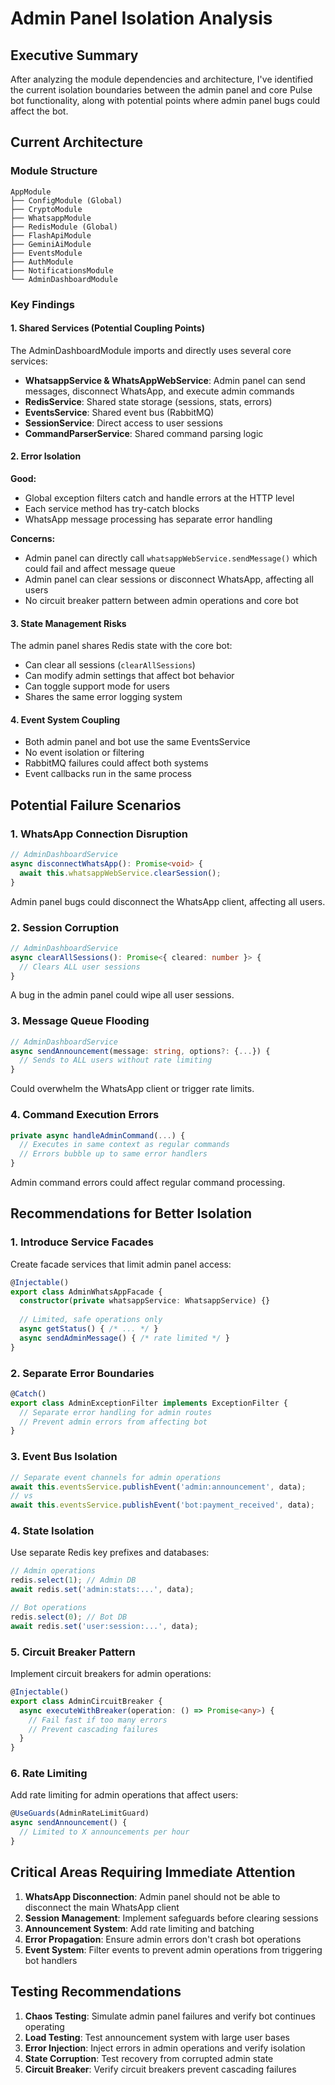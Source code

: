 # Admin Panel Isolation Analysis

## Executive Summary

After analyzing the module dependencies and architecture, I've identified the current isolation boundaries between the admin panel and core Pulse bot functionality, along with potential points where admin panel bugs could affect the bot.

## Current Architecture

### Module Structure
```
AppModule
├── ConfigModule (Global)
├── CryptoModule
├── WhatsappModule
├── RedisModule (Global)
├── FlashApiModule
├── GeminiAiModule
├── EventsModule
├── AuthModule
├── NotificationsModule
└── AdminDashboardModule
```

### Key Findings

#### 1. **Shared Services (Potential Coupling Points)**

The AdminDashboardModule imports and directly uses several core services:

- **WhatsappService & WhatsAppWebService**: Admin panel can send messages, disconnect WhatsApp, and execute admin commands
- **RedisService**: Shared state storage (sessions, stats, errors)
- **EventsService**: Shared event bus (RabbitMQ)
- **SessionService**: Direct access to user sessions
- **CommandParserService**: Shared command parsing logic

#### 2. **Error Isolation**

**Good:**
- Global exception filters catch and handle errors at the HTTP level
- Each service method has try-catch blocks
- WhatsApp message processing has separate error handling

**Concerns:**
- Admin panel can directly call `whatsappWebService.sendMessage()` which could fail and affect message queue
- Admin panel can clear sessions or disconnect WhatsApp, affecting all users
- No circuit breaker pattern between admin operations and core bot

#### 3. **State Management Risks**

The admin panel shares Redis state with the core bot:
- Can clear all sessions (`clearAllSessions`)
- Can modify admin settings that affect bot behavior
- Can toggle support mode for users
- Shares the same error logging system

#### 4. **Event System Coupling**

- Both admin panel and bot use the same EventsService
- No event isolation or filtering
- RabbitMQ failures could affect both systems
- Event callbacks run in the same process

## Potential Failure Scenarios

### 1. **WhatsApp Connection Disruption**
```typescript
// AdminDashboardService
async disconnectWhatsApp(): Promise<void> {
  await this.whatsappWebService.clearSession();
}
```
Admin panel bugs could disconnect the WhatsApp client, affecting all users.

### 2. **Session Corruption**
```typescript
// AdminDashboardService
async clearAllSessions(): Promise<{ cleared: number }> {
  // Clears ALL user sessions
}
```
A bug in the admin panel could wipe all user sessions.

### 3. **Message Queue Flooding**
```typescript
// AdminDashboardService
async sendAnnouncement(message: string, options?: {...}) {
  // Sends to ALL users without rate limiting
}
```
Could overwhelm the WhatsApp client or trigger rate limits.

### 4. **Command Execution Errors**
```typescript
private async handleAdminCommand(...) {
  // Executes in same context as regular commands
  // Errors bubble up to same error handlers
}
```
Admin command errors could affect regular command processing.

## Recommendations for Better Isolation

### 1. **Introduce Service Facades**
Create facade services that limit admin panel access:
```typescript
@Injectable()
export class AdminWhatsAppFacade {
  constructor(private whatsappService: WhatsappService) {}
  
  // Limited, safe operations only
  async getStatus() { /* ... */ }
  async sendAdminMessage() { /* rate limited */ }
}
```

### 2. **Separate Error Boundaries**
```typescript
@Catch()
export class AdminExceptionFilter implements ExceptionFilter {
  // Separate error handling for admin routes
  // Prevent admin errors from affecting bot
}
```

### 3. **Event Bus Isolation**
```typescript
// Separate event channels for admin operations
await this.eventsService.publishEvent('admin:announcement', data);
// vs
await this.eventsService.publishEvent('bot:payment_received', data);
```

### 4. **State Isolation**
Use separate Redis key prefixes and databases:
```typescript
// Admin operations
redis.select(1); // Admin DB
await redis.set('admin:stats:...', data);

// Bot operations  
redis.select(0); // Bot DB
await redis.set('user:session:...', data);
```

### 5. **Circuit Breaker Pattern**
Implement circuit breakers for admin operations:
```typescript
@Injectable()
export class AdminCircuitBreaker {
  async executeWithBreaker(operation: () => Promise<any>) {
    // Fail fast if too many errors
    // Prevent cascading failures
  }
}
```

### 6. **Rate Limiting**
Add rate limiting for admin operations that affect users:
```typescript
@UseGuards(AdminRateLimitGuard)
async sendAnnouncement() {
  // Limited to X announcements per hour
}
```

## Critical Areas Requiring Immediate Attention

1. **WhatsApp Disconnection**: Admin panel should not be able to disconnect the main WhatsApp client
2. **Session Management**: Implement safeguards before clearing sessions
3. **Announcement System**: Add rate limiting and batching
4. **Error Propagation**: Ensure admin errors don't crash bot operations
5. **Event System**: Filter events to prevent admin operations from triggering bot handlers

## Testing Recommendations

1. **Chaos Testing**: Simulate admin panel failures and verify bot continues operating
2. **Load Testing**: Test announcement system with large user bases
3. **Error Injection**: Inject errors in admin operations and verify isolation
4. **State Corruption**: Test recovery from corrupted admin state
5. **Circuit Breaker**: Verify circuit breakers prevent cascading failures